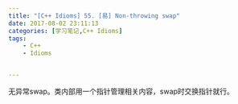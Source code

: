 ```yaml
---
title: "[C++ Idioms] 55. [易] Non-throwing swap"
date: 2017-08-02 23:11:13
categories: [学习笔记,C++ Idioms]
tags:
    - C++
    - Idioms


---
```

无异常swap。<!--more-->类内部用一个指针管理相关内容，swap时交换指针就行。